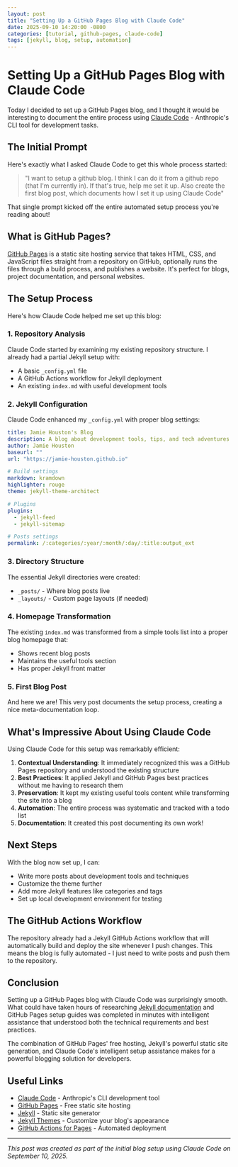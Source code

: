 ```yaml
---
layout: post
title: "Setting Up a GitHub Pages Blog with Claude Code"
date: 2025-09-10 14:20:00 -0800
categories: [tutorial, github-pages, claude-code]
tags: [jekyll, blog, setup, automation]
---
```


# Setting Up a GitHub Pages Blog with Claude Code

Today I decided to set up a GitHub Pages blog, and I thought it would be interesting to document the entire process using [Claude Code](https://claude.ai/code) - Anthropic's CLI tool for development tasks.

## The Initial Prompt

Here's exactly what I asked Claude Code to get this whole process started:

> "I want to setup a github blog. I think I can do it from a github repo (that I'm currently in). If that's true, help me set it up. Also create the first blog post, which documents how I set it up using Claude Code"

That single prompt kicked off the entire automated setup process you're reading about!

## What is GitHub Pages?

[GitHub Pages](https://pages.github.com/) is a static site hosting service that takes HTML, CSS, and JavaScript files straight from a repository on GitHub, optionally runs the files through a build process, and publishes a website. It's perfect for blogs, project documentation, and personal websites.

## The Setup Process

Here's how Claude Code helped me set up this blog:

### 1. Repository Analysis

Claude Code started by examining my existing repository structure. I already had a partial Jekyll setup with:
- A basic `_config.yml` file
- A GitHub Actions workflow for Jekyll deployment
- An existing `index.md` with useful development tools

### 2. Jekyll Configuration

Claude Code enhanced my `_config.yml` with proper blog settings:

```yaml
title: Jamie Houston's Blog
description: A blog about development tools, tips, and tech adventures
author: Jamie Houston
baseurl: ""
url: "https://jamie-houston.github.io"

# Build settings
markdown: kramdown
highlighter: rouge
theme: jekyll-theme-architect

# Plugins
plugins:
  - jekyll-feed
  - jekyll-sitemap

# Posts settings
permalink: /:categories/:year/:month/:day/:title:output_ext
```

### 3. Directory Structure

The essential Jekyll directories were created:
- `_posts/` - Where blog posts live
- `_layouts/` - Custom page layouts (if needed)

### 4. Homepage Transformation

The existing `index.md` was transformed from a simple tools list into a proper blog homepage that:
- Shows recent blog posts
- Maintains the useful tools section
- Has proper Jekyll front matter

### 5. First Blog Post

And here we are! This very post documents the setup process, creating a nice meta-documentation loop.

## What's Impressive About Using Claude Code

Using Claude Code for this setup was remarkably efficient:

1. **Contextual Understanding**: It immediately recognized this was a GitHub Pages repository and understood the existing structure
2. **Best Practices**: It applied Jekyll and GitHub Pages best practices without me having to research them
3. **Preservation**: It kept my existing useful tools content while transforming the site into a blog
4. **Automation**: The entire process was systematic and tracked with a todo list
5. **Documentation**: It created this post documenting its own work!

## Next Steps

With the blog now set up, I can:
- Write more posts about development tools and techniques
- Customize the theme further
- Add more Jekyll features like categories and tags
- Set up local development environment for testing

## The GitHub Actions Workflow

The repository already had a Jekyll GitHub Actions workflow that will automatically build and deploy the site whenever I push changes. This means the blog is fully automated - I just need to write posts and push them to the repository.

## Conclusion

Setting up a GitHub Pages blog with Claude Code was surprisingly smooth. What could have taken hours of researching [Jekyll documentation](https://jekyllrb.com/) and GitHub Pages setup guides was completed in minutes with intelligent assistance that understood both the technical requirements and best practices.

The combination of GitHub Pages' free hosting, Jekyll's powerful static site generation, and Claude Code's intelligent setup assistance makes for a powerful blogging solution for developers.

## Useful Links

- [Claude Code](https://claude.ai/code) - Anthropic's CLI development tool
- [GitHub Pages](https://pages.github.com/) - Free static site hosting
- [Jekyll](https://jekyllrb.com/) - Static site generator
- [Jekyll Themes](https://jekyllrb.com/docs/themes/) - Customize your blog's appearance
- [GitHub Actions for Pages](https://github.com/actions/deploy-pages) - Automated deployment

---

*This post was created as part of the initial blog setup using Claude Code on September 10, 2025.*